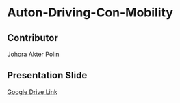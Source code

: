 # Auton-Driving-Con-Mobility

## Contributor
Johora Akter Polin

## Presentation Slide
 [Google Drive Link](https://docs.google.com/presentation/d/1UAYFVFIVexMhfq2olGOdaPGh74cRWb4K/edit?usp=drive_link&ouid=102809837703575296131&rtpof=true&sd=true)
